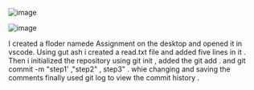 ![image](https://github.com/user-attachments/assets/835eef93-47e2-4211-92d9-ea3a243ca1ac)

![image](https://github.com/user-attachments/assets/74b3c0ce-e9d3-475f-af01-32aa57e7b0db)

I created a floder namede Assignment on the desktop and opened it in vscode. Using gut ash i created a read.txt file and added five lines in it . Then i initialized the repository using git init , added the git add . and git commit -m "step1' ,"step2" , step3" . whie changing and saving the comments finally used git log to view the commit history .
